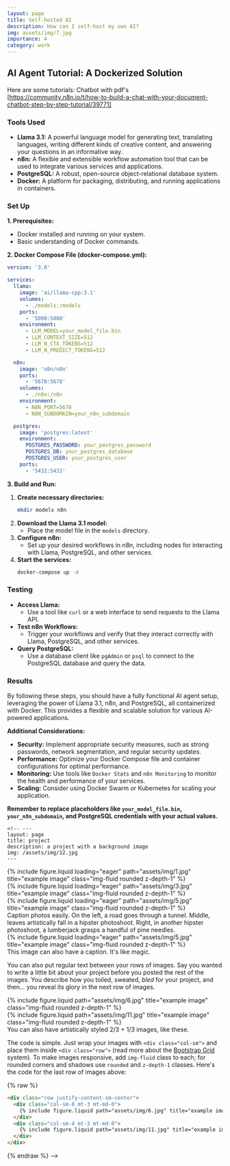 ```yaml
---
layout: page
title: Self-hosted AI
description: How can I self-host my own AI?
img: assets/img/7.jpg
importance: 4
category: work
---
```

## AI Agent Tutorial: A Dockerized Solution

Here are some tutorials:
Chatbot with pdf's [https://community.n8n.io/t/how-to-build-a-chat-with-your-document-chatbot-step-by-step-tutorial/39771]
### Tools Used
* **Llama 3.1:** A powerful language model for generating text, translating languages, writing different kinds of creative content, and answering your questions in an informative way.
* **n8n:** A flexible and extensible workflow automation tool that can be used to integrate various services and applications.
* **PostgreSQL:** A robust, open-source object-relational database system.
* **Docker:** A platform for packaging, distributing, and running applications in containers.

### Set Up

**1. Prerequisites:**
* Docker installed and running on your system.
* Basic understanding of Docker commands.

**2. Docker Compose File (docker-compose.yml):**

```yaml
version: '3.8'

services:
  llama:
    image: 'ai/llama-cpp:3.1'
    volumes:
      - ./models:/models
    ports:
      - '5000:5000'
    environment:
      - LLM_MODEL=your_model_file.bin
      - LLM_CONTEXT_SIZE=512
      - LLM_N_CTX_TOKENS=512
      - LLM_N_PREDICT_TOKENS=512

  n8n:
    image: 'n8n/n8n'
    ports:
      - '5678:5678'
    volumes:
      - ./n8n:/n8n
    environment:
      - N8N_PORT=5678
      - N8N_SUBDOMAIN=your_n8n_subdomain

  postgres:
    image: 'postgres:latest'
    environment:
      POSTGRES_PASSWORD: your_postgres_password
      POSTGRES_DB: your_postgres_database
      POSTGRES_USER: your_postgres_user
    ports:
      - '5432:5432'
```

**3. Build and Run:**
1. **Create necessary directories:**
   ```bash
   mkdir models n8n
   ```
2. **Download the Llama 3.1 model:**
   * Place the model file in the `models` directory.
3. **Configure n8n:**
   * Set up your desired workflows in n8n, including nodes for interacting with Llama, PostgreSQL, and other services.
4. **Start the services:**
   ```bash
   docker-compose up -d
   ```

### Testing
* **Access Llama:**
   * Use a tool like `curl` or a web interface to send requests to the Llama API.
* **Test n8n Workflows:**
   * Trigger your workflows and verify that they interact correctly with Llama, PostgreSQL, and other services.
* **Query PostgreSQL:**
   * Use a database client like `pgAdmin` or `psql` to connect to the PostgreSQL database and query the data.

### Results
By following these steps, you should have a fully functional AI agent setup, leveraging the power of Llama 3.1, n8n, and PostgreSQL, all containerized with Docker. This provides a flexible and scalable solution for various AI-powered applications.

**Additional Considerations:**
* **Security:** Implement appropriate security measures, such as strong passwords, network segmentation, and regular security updates.
* **Performance:** Optimize your Docker Compose file and container configurations for optimal performance.
* **Monitoring:** Use tools like `Docker Stats` and `n8n Monitoring` to monitor the health and performance of your services.
* **Scaling:** Consider using Docker Swarm or Kubernetes for scaling your application.

**Remember to replace placeholders like `your_model_file.bin`, `your_n8n_subdomain`, and PostgreSQL credentials with your actual values.**

    <!-- ---
    layout: page
    title: project
    description: a project with a background image
    img: /assets/img/12.jpg
    ---

<div class="row">
    <div class="col-sm mt-3 mt-md-0">
        {% include figure.liquid loading="eager" path="assets/img/1.jpg" title="example image" class="img-fluid rounded z-depth-1" %}
    </div>
    <div class="col-sm mt-3 mt-md-0">
        {% include figure.liquid loading="eager" path="assets/img/3.jpg" title="example image" class="img-fluid rounded z-depth-1" %}
    </div>
    <div class="col-sm mt-3 mt-md-0">
        {% include figure.liquid loading="eager" path="assets/img/5.jpg" title="example image" class="img-fluid rounded z-depth-1" %}
    </div>
</div>
<div class="caption">
    Caption photos easily. On the left, a road goes through a tunnel. Middle, leaves artistically fall in a hipster photoshoot. Right, in another hipster photoshoot, a lumberjack grasps a handful of pine needles.
</div>
<div class="row">
    <div class="col-sm mt-3 mt-md-0">
        {% include figure.liquid loading="eager" path="assets/img/5.jpg" title="example image" class="img-fluid rounded z-depth-1" %}
    </div>
</div>
<div class="caption">
    This image can also have a caption. It's like magic.
</div>

You can also put regular text between your rows of images.
Say you wanted to write a little bit about your project before you posted the rest of the images.
You describe how you toiled, sweated, _bled_ for your project, and then... you reveal its glory in the next row of images.

<div class="row justify-content-sm-center">
    <div class="col-sm-8 mt-3 mt-md-0">
        {% include figure.liquid path="assets/img/6.jpg" title="example image" class="img-fluid rounded z-depth-1" %}
    </div>
    <div class="col-sm-4 mt-3 mt-md-0">
        {% include figure.liquid path="assets/img/11.jpg" title="example image" class="img-fluid rounded z-depth-1" %}
    </div>
</div>
<div class="caption">
    You can also have artistically styled 2/3 + 1/3 images, like these.
</div>

The code is simple.
Just wrap your images with `<div class="col-sm">` and place them inside `<div class="row">` (read more about the <a href="https://getbootstrap.com/docs/4.4/layout/grid/">Bootstrap Grid</a> system).
To make images responsive, add `img-fluid` class to each; for rounded corners and shadows use `rounded` and `z-depth-1` classes.
Here's the code for the last row of images above:

{% raw %}

```html
<div class="row justify-content-sm-center">
  <div class="col-sm-8 mt-3 mt-md-0">
    {% include figure.liquid path="assets/img/6.jpg" title="example image" class="img-fluid rounded z-depth-1" %}
  </div>
  <div class="col-sm-4 mt-3 mt-md-0">
    {% include figure.liquid path="assets/img/11.jpg" title="example image" class="img-fluid rounded z-depth-1" %}
  </div>
</div>
```

{% endraw %} -->
